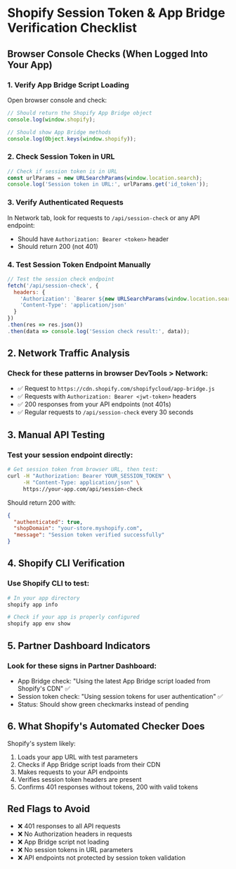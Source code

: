 # Shopify Session Token & App Bridge Verification Checklist

## Browser Console Checks (When Logged Into Your App)

### 1. Verify App Bridge Script Loading
Open browser console and check:
```javascript
// Should return the Shopify App Bridge object
console.log(window.shopify);

// Should show App Bridge methods
console.log(Object.keys(window.shopify));
```

### 2. Check Session Token in URL
```javascript
// Check if session token is in URL
const urlParams = new URLSearchParams(window.location.search);
console.log('Session token in URL:', urlParams.get('id_token'));
```

### 3. Verify Authenticated Requests
In Network tab, look for requests to `/api/session-check` or any API endpoint:
- Should have `Authorization: Bearer <token>` header
- Should return 200 (not 401)

### 4. Test Session Token Endpoint Manually
```javascript
// Test the session check endpoint
fetch('/api/session-check', {
  headers: {
    'Authorization': `Bearer ${new URLSearchParams(window.location.search).get('id_token')}`,
    'Content-Type': 'application/json'
  }
})
.then(res => res.json())
.then(data => console.log('Session check result:', data));
```

## 2. Network Traffic Analysis

### Check for these patterns in browser DevTools > Network:
- ✅ Request to `https://cdn.shopify.com/shopifycloud/app-bridge.js`
- ✅ Requests with `Authorization: Bearer <jwt-token>` headers
- ✅ 200 responses from your API endpoints (not 401s)
- ✅ Regular requests to `/api/session-check` every 30 seconds

## 3. Manual API Testing

### Test your session endpoint directly:
```bash
# Get session token from browser URL, then test:
curl -H "Authorization: Bearer YOUR_SESSION_TOKEN" \
     -H "Content-Type: application/json" \
     https://your-app.com/api/session-check
```

Should return 200 with:
```json
{
  "authenticated": true,
  "shopDomain": "your-store.myshopify.com",
  "message": "Session token verified successfully"
}
```

## 4. Shopify CLI Verification

### Use Shopify CLI to test:
```bash
# In your app directory
shopify app info

# Check if your app is properly configured
shopify app env show
```

## 5. Partner Dashboard Indicators

### Look for these signs in Partner Dashboard:
- App Bridge check: "Using the latest App Bridge script loaded from Shopify's CDN" ✅
- Session token check: "Using session tokens for user authentication" ✅
- Status: Should show green checkmarks instead of pending

## 6. What Shopify's Automated Checker Does

Shopify's system likely:
1. Loads your app URL with test parameters
2. Checks if App Bridge script loads from their CDN
3. Makes requests to your API endpoints
4. Verifies session token headers are present
5. Confirms 401 responses without tokens, 200 with valid tokens

## Red Flags to Avoid
- ❌ 401 responses to all API requests
- ❌ No Authorization headers in requests
- ❌ App Bridge script not loading
- ❌ No session tokens in URL parameters
- ❌ API endpoints not protected by session token validation